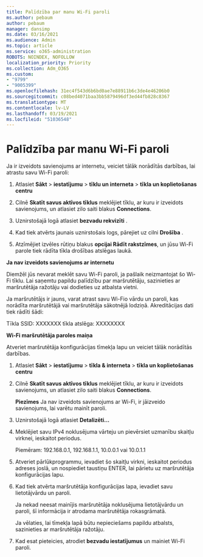 ```yaml
---
title: Palīdzība par manu Wi-Fi paroli
ms.author: pebaum
author: pebaum
manager: dansimp
ms.date: 03/16/2021
ms.audience: Admin
ms.topic: article
ms.service: o365-administration
ROBOTS: NOINDEX, NOFOLLOW
localization_priority: Priority
ms.collection: Adm_O365
ms.custom:
- "9799"
- "9005399"
ms.openlocfilehash: 31ec4f543d6b6bd0ae7e88911b6c3de4e46206b0
ms.sourcegitcommit: c08bed4071baa3bb5879496df3ed44fb828c8367
ms.translationtype: MT
ms.contentlocale: lv-LV
ms.lasthandoff: 03/19/2021
ms.locfileid: "51036548"
---
```

# <a name="need-help-with-my-wi-fi-password"></a>Palīdzība par manu Wi-Fi paroli

Ja ir izveidots savienojums ar internetu, veiciet tālāk norādītās darbības, lai atrastu savu Wi-Fi paroli:

1. Atlasiet **Sākt**  >  **iestatījumu**  >  **tīklu un interneta**  >  **tīkla un koplietošanas centru**

1. Cilnē **Skatīt savus aktīvos tīklus** meklējiet tīklu, ar kuru ir izveidots savienojums, un atlasiet zilo saiti blakus **Connections**.

1. Uznirstošajā logā atlasiet **bezvadu rekvizīti** .

1. Kad tiek atvērts jaunais uznirstošais logs, pārejiet uz cilni **Drošība** .

1. Atzīmējiet izvēles rūtiņu blakus **opcijai Rādīt rakstzīmes**, un jūsu Wi-Fi parole tiek rādīta tīkla drošības atslēgas laukā.

**Ja nav izveidots savienojums ar internetu**

Diemžēl jūs nevarat meklēt savu Wi-Fi paroli, ja pašlaik neizmantojat šo Wi-Fi tīklu. Lai saņemtu papildu palīdzību par maršrutētāju, sazinieties ar maršrutētāja ražotāju vai dodieties uz atbalsta vietni.

Ja maršrutētājs ir jauns, varat atrast savu Wi-Fio vārdu un paroli, kas norādīta maršrutētājā vai maršrutētāja sākotnējā lodziņā. Akreditācijas dati tiek rādīti šādi:

Tīkla SSID: XXXXXXX tīkla atslēga: XXXXXXXX

**Wi-Fi maršrutētāja paroles maiņa**

Atveriet maršrutētāja konfigurācijas tīmekļa lapu un veiciet tālāk norādītās darbības.

1. Atlasiet **Sākt**  >  **iestatījumu**  >  **tīkla & interneta**  >  **tīkla un koplietošanas centru**

1. Cilnē **Skatīt savus aktīvos tīklus** meklējiet tīklu, ar kuru ir izveidots savienojums, un atlasiet zilo saiti blakus **Connections**.

    **Piezīmes** Ja nav izveidots savienojums ar Wi-Fi, ir jāizveido savienojums, lai varētu mainīt paroli.

1. Uznirstošajā logā atlasiet **Detalizēti...**

1. Meklējiet savu IPv4 noklusējuma vārteju un pievērsiet uzmanību skaitļu virknei, ieskaitot periodus.

    Piemēram: 192.168.0.1, 192.168.1.1, 10.0.0.1 vai 10.0.1.1

1. Atveriet pārlūkprogrammu, ievadiet šo skaitļu virkni, ieskaitot periodus adreses joslā, un nospiediet taustiņu ENTER, lai pārietu uz maršrutētāja konfigurācijas lapu.

1. Kad tiek atvērta maršrutētāja konfigurācijas lapa, ievadiet savu lietotājvārdu un paroli.

    Ja nekad neesat mainījis maršrutētāja noklusējuma lietotājvārdu un paroli, šī informācija ir atrodama maršrutētāja rokasgrāmatā.

    Ja vēlaties, lai tīmekļa lapā būtu nepieciešams papildu atbalsts, sazinieties ar maršrutētāja ražotāju.

1. Kad esat pieteicies, atrodiet **bezvadu iestatījumus** un mainiet Wi-Fi paroli.